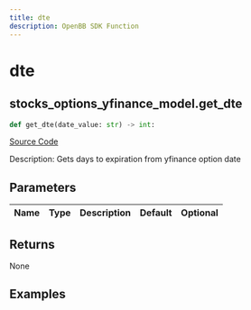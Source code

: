 ```yaml
---
title: dte
description: OpenBB SDK Function
---
```


# dte

## stocks_options_yfinance_model.get_dte

```python title='openbb_terminal/stocks/options/yfinance_model.py'
def get_dte(date_value: str) -> int:
```
[Source Code](https://github.com/OpenBB-finance/OpenBBTerminal/tree/main/openbb_terminal/stocks/options/yfinance_model.py#L315)

Description: Gets days to expiration from yfinance option date

## Parameters

| Name | Type | Description | Default | Optional |
| ---- | ---- | ----------- | ------- | -------- |

## Returns

None

## Examples

